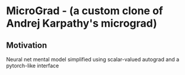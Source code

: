 # MicroGrad - (a custom clone of Andrej Karpathy's micrograd)

## Motivation
Neural net mental model simplified using scalar-valued autograd and a pytorch-like interface

